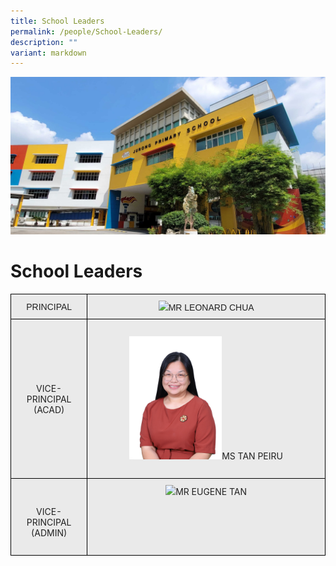 ```yaml
---
title: School Leaders
permalink: /people/School-Leaders/
description: ""
variant: markdown
---
```

![](/images/JPS_School_Front_Banner.jpg)

School Leaders
==============

<style type="text/css">
.tg  {border-collapse:collapse;border-spacing:0;}
.tg td{border-color:black;border-style:solid;border-width:1px;font-family:A![](/images/JPS_School_Front_Banner.jpg)rial, sans-serif;font-size:14px;
  overflow:hidden;padding:10px 5px;word-break:normal;}
.tg th{border-color:black;border-style:solid;border-width:1px;font-family:Arial, sans-serif;font-size:14px;
  font-weight:normal;overflow:hidden;padding:10px 5px;word-break:normal;}
.tg .tg-ii8k{background-color:#EAEAEA;color:#222;text-align:center;vertical-align:top}
.tg .tg-ku5w{background-color:#EAEAEA;color:#222;text-align:center;vertical-align:middle}
</style>
<table class="tg">
<thead>
  <tr>
    <th class="tg-ku5w"><span style="color:#222;background-color:#EAEAEA">PRINCIPAL</span></th>
    <th class="tg-ii8k"><img src="/images/Staff%20Photos%202023/School%20Leaders/mr%20leonard%20chua.jpg" style="width:40%"><span style="color:#222;background-color:#EAEAEA">MR LEONARD CHUA</span><br><span style="color:#222;background-color:#EAEAEA"> </span></th>
  </tr>
</thead>
<tbody>
	 <tr>
    <td class="tg-ku5w"><span style="color:#222;background-color:#EAEAEA">VICE-PRINCIPAL (ACAD) </span></td>
    <td class="tg-ku5w"><span style="color:#222;background-color:#EAEAEA"> </span><br><img src="/images/Staff%20Photos%202023/School%20Leaders/Ms_Tan_Peiru.jpg" style="width:40%"><span style="color:#222;background-color:#EAEAEA">MS TAN PEIRU</span><br><br></td>
  </tr>
  <tr>
    <td class="tg-ku5w"><span style="color:#222;background-color:#EAEAEA"> </span><br><br><span style="color:#222;background-color:#EAEAEA">VICE-PRINCIPAL (ADMIN)</span><br><br></td>
    <td class="tg-ii8k"><img src="/images/Staff%20Photos%202023/School%20Leaders/mr%20eugene%20tan%20yuan%20shin.jpg" style="width:40%"><span style="color:#222;background-color:#EAEAEA">MR EUGENE TAN </span></td>
  </tr>
</tbody>
</table>